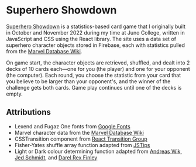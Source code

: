 # Superhero Showdown

[Superhero Showdown](https://superhero-showdown.netlify.app/) is a statistics-based card game that I originally built in October and November 2022 during my time at Juno College, written in JavaScript and CSS using the React library. The site uses a data set of superhero character objects stored in Firebase, each with statistics pulled from the [Marvel Database Wiki](https://marvel.fandom.com/wiki/Marvel_Database).

On game start, the character objects are retrieved, shuffled, and dealt into 2 decks of 10 cards each—one for you (the player) and one for your opponent (the computer). Each round, you choose the statistic from your card that you believe to be larger than your opponent's, and the winner of the challenge gets both cards. Game play continues until one of the decks is empty.

## Attributions

- Lexend and Fugaz One fonts from [Google Fonts](https://fonts.google.com/)
- Marvel character data from the [Marvel Database Wiki](https://marvel.fandom.com/wiki/Marvel_Database)
- CSSTransition component from [React Transition Group](https://reactcommunity.org/react-transition-group/css-transition)
- Fisher-Yates shuffle array function adapted from [JSTips](https://www.jstips.co/en/javascript/shuffle-an-array/)
- Light or Dark colour determining function adapted from [Andreas Wik](https://awik.io/determine-color-bright-dark-using-javascript/), [Jed Schmidt](https://gist.github.com/jed/983661), and [Darel Rex Finley](http://alienryderflex.com/hsp.html)